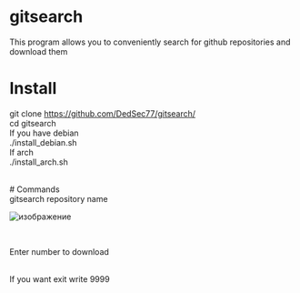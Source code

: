# gitsearch
This program allows you to conveniently search for github repositories and download them 

# Install
git clone https://github.com/DedSec77/gitsearch/
<br/>
cd gitsearch
<br/>
If you have debian
<br/>
./install_debian.sh
<br/>
If arch
<br/>
./install_arch.sh

<br/>
# Commands
<br/>
gitsearch repository name 

![изображение](https://user-images.githubusercontent.com/55799553/123633025-79e9cb80-d83a-11eb-8768-1c7ffd2fdb57.png)

<br/>

Enter number to download

<br/>
If you want exit write 9999
